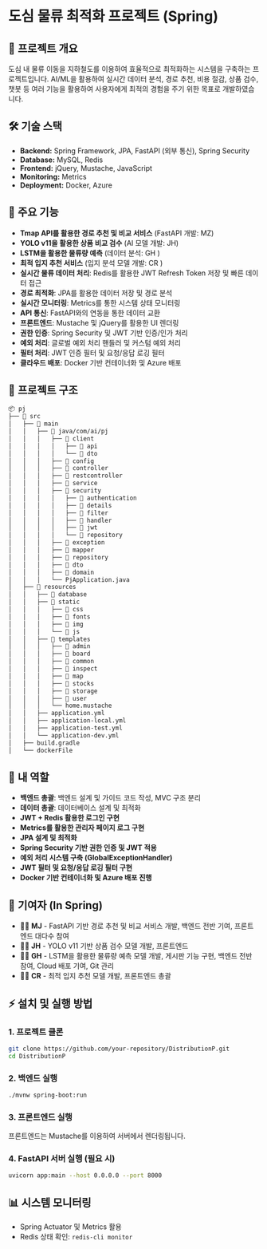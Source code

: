 # 도심 물류 최적화 프로젝트 (Spring)

## 📌 프로젝트 개요
도심 내 물류 이동을 지하철도를 이용하여 효율적으로 최적화하는 시스템을 구축하는 프로젝트입니다. 
AI/ML을 활용하여 실시간 데이터 분석, 경로 추천, 비용 절감, 상품 검수, 챗봇 등 여러 기능을 활용하여 사용자에게 최적의 경험을 주기 위한 목표로 개발하였습니다.

## 🛠️ 기술 스택
- **Backend:** Spring Framework, JPA, FastAPI (외부 통신), Spring Security
- **Database:** MySQL, Redis
- **Frontend:** jQuery, Mustache, JavaScript
- **Monitoring:** Metrics
- **Deployment:** Docker, Azure

## 🚀 주요 기능
- **Tmap API를 활용한 경로 추천 및 비교 서비스** (FastAPI 개발: MZ)
- **YOLO v11을 활용한 상품 비교 검수** (AI 모델 개발: JH)
- **LSTM을 활용한 물류량 예측** (데이터 분석: GH )
- **최적 입지 추천 서비스** (입지 분석 모델 개발: CR )
- **실시간 물류 데이터 처리**: Redis를 활용한 JWT Refresh Token 저장 및 빠른 데이터 접근
- **경로 최적화**: JPA를 활용한 데이터 저장 및 경로 분석
- **실시간 모니터링**: Metrics를 통한 시스템 상태 모니터링
- **API 통신**: FastAPI와의 연동을 통한 데이터 교환
- **프론트엔드**: Mustache 및 jQuery를 활용한 UI 렌더링
- **권한 인증**: Spring Security 및 JWT 기반 인증/인가 처리
- **예외 처리**: 글로벌 예외 처리 핸들러 및 커스텀 예외 처리
- **필터 처리**: JWT 인증 필터 및 요청/응답 로깅 필터
- **클라우드 배포**: Docker 기반 컨테이너화 및 Azure 배포

## 📂 프로젝트 구조
```bash
📦 pj
├── 📁 src
│   ├── 📁 main
│   │   ├── 📁 java/com/ai/pj
│   │   │   ├── 📁 client
│   │   │   │   ├── 📁 api
│   │   │   │   └── 📁 dto
│   │   │   ├── 📁 config
│   │   │   ├── 📁 controller
│   │   │   ├── 📁 restcontroller
│   │   │   ├── 📁 service
│   │   │   ├── 📁 security
│   │   │   │   ├── 📁 authentication
│   │   │   │   ├── 📁 details
│   │   │   │   ├── 📁 filter
│   │   │   │   ├── 📁 handler
│   │   │   │   ├── 📁 jwt
│   │   │   │   └── 📁 repository
│   │   │   ├── 📁 exception
│   │   │   ├── 📁 mapper
│   │   │   ├── 📁 repository
│   │   │   ├── 📁 dto
│   │   │   ├── 📁 domain
│   │   │   └── PjApplication.java
│   ├── 📁 resources
│   │   ├── 📁 database
│   │   ├── 📁 static
│   │   │   ├── 📁 css
│   │   │   ├── 📁 fonts
│   │   │   ├── 📁 img
│   │   │   └── 📁 js
│   │   ├── 📁 templates
│   │   │   ├── 📁 admin
│   │   │   ├── 📁 board
│   │   │   ├── 📁 common
│   │   │   ├── 📁 inspect
│   │   │   ├── 📁 map
│   │   │   ├── 📁 stocks
│   │   │   ├── 📁 storage
│   │   │   ├── 📁 user
│   │   │   └── home.mustache
│   │   ├── application.yml
│   │   ├── application-local.yml
│   │   ├── application-test.yml
│   │   └── application-dev.yml
│   ├── build.gradle
│   └── dockerFile
```

## 📌 내 역할
- **백엔드 총괄**: 백엔드 설계 및 가이드 코드 작성, MVC 구조 분리
- **데이터 총괄**: 데이터베이스 설계 및 최적화
- **JWT + Redis 활용한 로그인 구현**
- **Metrics를 활용한 관리자 페이지 로그 구현**
- **JPA 설계 및 최적화**
- **Spring Security 기반 권한 인증 및 JWT 적용**
- **예외 처리 시스템 구축 (GlobalExceptionHandler)**
- **JWT 필터 및 요청/응답 로깅 필터 구현**
- **Docker 기반 컨테이너화 및 Azure 배포 진행**

## 👥 기여자 (In Spring) 
- 🧑‍💻 **MJ** - FastAPI 기반 경로 추천 및 비교 서비스 개발, 백엔드 전반 기여, 프론트엔드 대다수 참여
- 🧑‍🎨 **JH** - YOLO v11 기반 상품 검수 모델 개발, 프론트엔드 
- 🧑‍🔬 **GH** - LSTM을 활용한 물류량 예측 모델 개발, 게시판 기능 구현, 백엔드 전반 참여, Cloud 배포 기여, Git 관리 
- 🧑‍🏫 **CR** - 최적 입지 추천 모델 개발, 프론트엔드 총괄 

## ⚡ 설치 및 실행 방법
### 1. 프로젝트 클론
```bash
git clone https://github.com/your-repository/DistributionP.git
cd DistributionP
```

### 2. 백엔드 실행
```bash
./mvnw spring-boot:run
```

### 3. 프론트엔드 실행
프론트엔드는 Mustache를 이용하여 서버에서 렌더링됩니다.

### 4. FastAPI 서버 실행 (필요 시)
```bash
uvicorn app:main --host 0.0.0.0 --port 8000
```

## 📊 시스템 모니터링
- Spring Actuator 및 Metrics 활용
- Redis 상태 확인: `redis-cli monitor`


